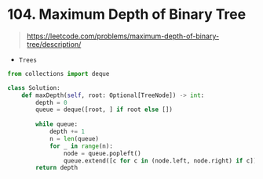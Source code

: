 # 104. Maximum Depth of Binary Tree
> https://leetcode.com/problems/maximum-depth-of-binary-tree/description/

- `Trees`

```py
from collections import deque

class Solution:
    def maxDepth(self, root: Optional[TreeNode]) -> int:
        depth = 0
        queue = deque([root, ] if root else [])
        
        while queue:
            depth += 1
            n = len(queue)
            for _ in range(n):
                node = queue.popleft()
                queue.extend([c for c in (node.left, node.right) if c])
        return depth

```